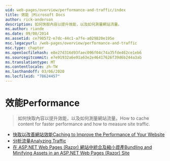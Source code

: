 ```yaml
---
uid: web-pages/overview/performance-and-traffic/index
title: 效能 |Microsoft Docs
author: rick-anderson
description: 如何快取內容以提升效能，以及如何測量網站流量。
ms.author: riande
ms.date: 09/08/2014
ms.assetid: ce798572-e7dc-44c1-a7fe-a029820e195e
msc.legacyurl: /web-pages/overview/performance-and-traffic
msc.type: chapter
ms.openlocfilehash: e8e27d316d93faec096f04c74a35fde462ce1eb6
ms.sourcegitcommit: e7e91932a6e91a63e2e46417626f39d6b244a3ab
ms.translationtype: MT
ms.contentlocale: zh-TW
ms.lasthandoff: 03/06/2020
ms.locfileid: "78624457"
---
```

# <a name="performance"></a><span data-ttu-id="d9160-103">效能</span><span class="sxs-lookup"><span data-stu-id="d9160-103">Performance</span></span>

> <span data-ttu-id="d9160-104">如何快取內容以提升效能，以及如何測量網站流量。</span><span class="sxs-lookup"><span data-stu-id="d9160-104">How to cache content for faster performance and how to measure site traffic.</span></span>

- [<span data-ttu-id="d9160-105">快取以改善網站效能</span><span class="sxs-lookup"><span data-stu-id="d9160-105">Caching to Improve the Performance of Your Website</span></span>](15-caching-to-improve-the-performance-of-your-website.md)
- [<span data-ttu-id="d9160-106">分析流量</span><span class="sxs-lookup"><span data-stu-id="d9160-106">Analyzing Traffic</span></span>](14-analyzing-traffic.md)
- [<span data-ttu-id="d9160-107">在 ASP.NET Web Pages (Razor) 網站中統合及縮小資產</span><span class="sxs-lookup"><span data-stu-id="d9160-107">Bundling and Minifying Assets in an ASP.NET Web Pages (Razor) Site</span></span>](bundling-and-minifying-assets-in-an-aspnet-web-pages-razor-site.md)
